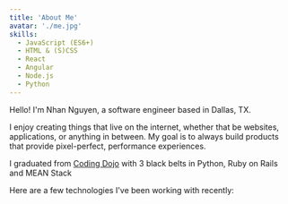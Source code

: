 ```yaml
---
title: 'About Me'
avatar: './me.jpg'
skills:
  - JavaScript (ES6+)
  - HTML & (S)CSS
  - React
  - Angular
  - Node.js
  - Python
---
```


Hello! I'm Nhan Nguyen, a software engineer based in Dallas, TX.

I enjoy creating things that live on the internet, whether that be websites, applications, or anything in between. My goal is to always build products that provide pixel-perfect, performance experiences.

I graduated from [Coding Dojo](https://www.codingdojo.com/) with 3 black belts in Python, Ruby on Rails and MEAN Stack

Here are a few technologies I've been working with recently:
